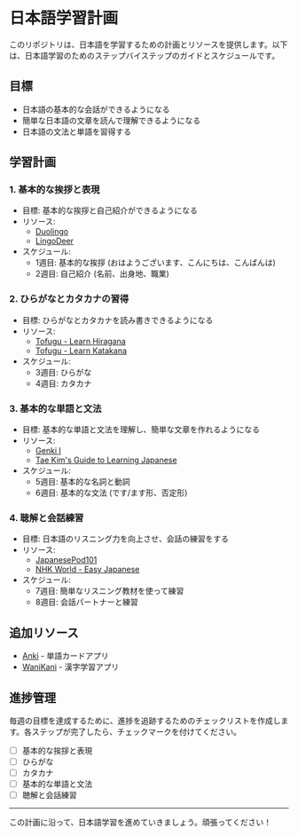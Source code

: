 # 日本語学習計画

このリポジトリは、日本語を学習するための計画とリソースを提供します。以下は、日本語学習のためのステップバイステップのガイドとスケジュールです。

## 目標
- 日本語の基本的な会話ができるようになる
- 簡単な日本語の文章を読んで理解できるようになる
- 日本語の文法と単語を習得する

## 学習計画

### 1. 基本的な挨拶と表現
- 目標: 基本的な挨拶と自己紹介ができるようになる
- リソース: 
  - [Duolingo](https://www.duolingo.com/)
  - [LingoDeer](https://www.lingodeer.com/)
- スケジュール: 
  - 1週目: 基本的な挨拶 (おはようございます、こんにちは、こんばんは)
  - 2週目: 自己紹介 (名前、出身地、職業)

### 2. ひらがなとカタカナの習得
- 目標: ひらがなとカタカナを読み書きできるようになる
- リソース: 
  - [Tofugu - Learn Hiragana](https://www.tofugu.com/japanese/learn-hiragana/)
  - [Tofugu - Learn Katakana](https://www.tofugu.com/japanese/learn-katakana/)
- スケジュール: 
  - 3週目: ひらがな
  - 4週目: カタカナ

### 3. 基本的な単語と文法
- 目標: 基本的な単語と文法を理解し、簡単な文章を作れるようになる
- リソース: 
  - [Genki I](https://genki.japantimes.co.jp/index_en)
  - [Tae Kim's Guide to Learning Japanese](http://www.guidetojapanese.org/learn/)
- スケジュール: 
  - 5週目: 基本的な名詞と動詞
  - 6週目: 基本的な文法 (です/ます形、否定形)

### 4. 聴解と会話練習
- 目標: 日本語のリスニング力を向上させ、会話の練習をする
- リソース: 
  - [JapanesePod101](https://www.japanesepod101.com/)
  - [NHK World - Easy Japanese](https://www.nhk.or.jp/lesson/)
- スケジュール: 
  - 7週目: 簡単なリスニング教材を使って練習
  - 8週目: 会話パートナーと練習

## 追加リソース
- [Anki](https://apps.ankiweb.net/) - 単語カードアプリ
- [WaniKani](https://www.wanikani.com/) - 漢字学習アプリ

## 進捗管理
毎週の目標を達成するために、進捗を追跡するためのチェックリストを作成します。各ステップが完了したら、チェックマークを付けてください。

- [ ] 基本的な挨拶と表現
- [ ] ひらがな
- [ ] カタカナ
- [ ] 基本的な単語と文法
- [ ] 聴解と会話練習

---

この計画に沿って、日本語学習を進めていきましょう。頑張ってください！
